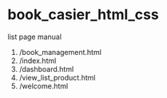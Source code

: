 # book_casier_html_css

list page manual
1. /book_management.html
2. /index.html
3. /dashboard.html
4. /view_list_product.html
5. /welcome.html

